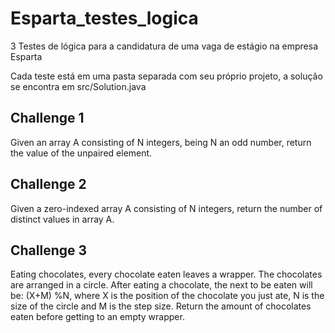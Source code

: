# Esparta_testes_logica
3 Testes de lógica para a candidatura de uma vaga de estágio na empresa Esparta

Cada teste está em uma pasta separada com seu próprio projeto, a solução se encontra em src/Solution.java

## Challenge 1
Given an array A consisting of N integers, being N an odd number, return the value of the unpaired element.

## Challenge 2
Given a zero-indexed array A consisting of N integers, return the number of distinct values in array A.

## Challenge 3
Eating chocolates, every chocolate eaten leaves a wrapper. The chocolates are arranged in a circle. After eating a chocolate, the next to be eaten will be:
(X+M) %N, where X is the position of the chocolate you just ate, N is the size of the circle and M is the step size.
Return the amount of chocolates eaten before getting to an empty wrapper.
